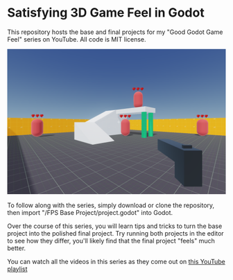 # Satisfying 3D Game Feel in Godot
 This repository hosts the base and final projects for my "Good Godot Game Feel" series on YouTube. All code is MIT license.
 
![In Game Screenshot](https://github.com/sjvnnings/godot-game-feel-projects/blob/main/Images/in_game_screenshot.png?raw=true)

To follow along with the series, simply download or clone the repository, then import "/FPS Base Project/project.godot" into Godot.

Over the course of this series, you will learn tips and tricks to turn the base project into the polished final project. Try running both projects in the editor to see how they differ, you'll likely find that the final project "feels" much better.

You can watch all the videos in this series as they come out on [this YouTube playlist](https://www.youtube.com/playlist?list=PLlOHXI-AgHCoaTwEXoMfCqGL6RnXkIBhX)

